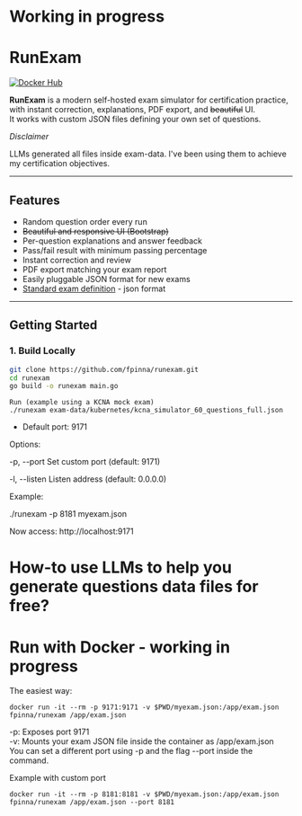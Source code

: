 #
# Working in progress 
#

# RunExam

[![Docker Hub](https://img.shields.io/badge/docker-fpinna/runexam-blue?logo=docker)](https://hub.docker.com/r/fpinna/runexam)

**RunExam** is a modern self-hosted exam simulator for certification practice, with instant correction, explanations, PDF export, and ~~beautiful~~ UI.  
It works with custom JSON files defining your own set of questions.

*Disclaimer*

LLMs generated all files inside exam-data. I've been using them to achieve my certification objectives. 

---

## Features

- Random question order every run
- ~~Beautiful and responsive UI (Bootstrap)~~
- Per-question explanations and answer feedback
- Pass/fail result with minimum passing percentage
- Instant correction and review
- PDF export matching your exam report
- Easily pluggable JSON format for new exams
- [Standard exam definition](exam-defs.md) - json format


---

## Getting Started

### 1. Build Locally

```bash
git clone https://github.com/fpinna/runexam.git
cd runexam
go build -o runexam main.go
```

```
Run (example using a KCNA mock exam)
./runexam exam-data/kubernetes/kcna_simulator_60_questions_full.json
```

- Default port: 9171

Options:

-p, --port 
    Set custom port (default: 9171)

-l, --listen 
    Listen address (default: 0.0.0.0)

Example:

./runexam -p 8181 myexam.json

Now access: http://localhost:9171


# How-to use LLMs to help you generate questions data files for free?





# Run with Docker - working in progress
The easiest way:


```
docker run -it --rm -p 9171:9171 -v $PWD/myexam.json:/app/exam.json fpinna/runexam /app/exam.json
```

-p: Exposes port 9171 \
-v: Mounts your exam JSON file inside the container as /app/exam.json \
You can set a different port using -p and the flag --port inside the command.

Example with custom port
```
docker run -it --rm -p 8181:8181 -v $PWD/myexam.json:/app/exam.json fpinna/runexam /app/exam.json --port 8181
```